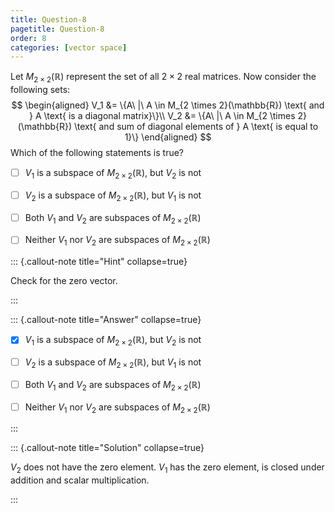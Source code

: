 ```yaml
---
title: Question-8
pagetitle: Question-8
order: 8
categories: [vector space]
---
```


Let $M_{2 \times 2}(\mathbb{R})$ represent the set of all $2 \times 2$ real matrices. Now consider the following sets:
$$
\begin{aligned}
    V_1 &= \{A\ |\ A \in M_{2 \times 2}(\mathbb{R}) \text{ and } A \text{ is a diagonal matrix}\}\\
    V_2 &= \{A\ |\ A \in M_{2 \times 2}(\mathbb{R}) \text{ and sum of diagonal elements of } A \text{ is equal to 1}\}
\end{aligned}
$$
Which of the following statements is true?

- [ ] $V_1$ is a subspace of $M_{2 \times 2}(\mathbb{R})$, but $V_2$ is not

- [ ] $V_2$ is a subspace of $M_{2 \times 2}(\mathbb{R})$, but $V_1$ is not

- [ ] Both $V_1$ and $V_2$ are subspaces of $M_{2 \times 2}(\mathbb{R})$

- [ ] Neither $V_1$ nor $V_2$ are subspaces of $M_{2 \times 2}(\mathbb{R})$

::: {.callout-note title="Hint" collapse=true}

Check for the zero vector.

:::

::: {.callout-note title="Answer" collapse=true}

- [x] $V_1$ is a subspace of $M_{2 \times 2}(\mathbb{R})$, but $V_2$ is not

- [ ] $V_2$ is a subspace of $M_{2 \times 2}(\mathbb{R})$, but $V_1$ is not

- [ ] Both $V_1$ and $V_2$ are subspaces of $M_{2 \times 2}(\mathbb{R})$

- [ ] Neither $V_1$ nor $V_2$ are subspaces of $M_{2 \times 2}(\mathbb{R})$

:::

::: {.callout-note title="Solution" collapse=true}

$V_2$ does not have the zero element. $V_1$ has the zero element, is closed under addition and scalar multiplication.

:::